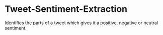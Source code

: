 # Tweet-Sentiment-Extraction
Identifies the parts of a tweet which gives it a positive, negative or neutral sentiment.
